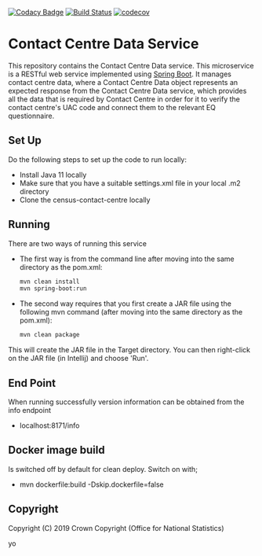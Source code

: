[![Codacy Badge](https://api.codacy.com/project/badge/Grade/3ba6416fd11d41fdaf281e7dab6042dc)](https://www.codacy.com/app/philwhiles/census-contact-centre-service?utm_source=github.com&amp;utm_medium=referral&amp;utm_content=ONSdigital/census-contact-centre-service&amp;utm_campaign=Badge_Grade)
[![Build Status](https://travis-ci.com/ONSdigital/census-contact-centre-service.svg?branch=master)](https://travis-ci.com/ONSdigital/census-contact-centre-service)
[![codecov](https://codecov.io/gh/ONSdigital/census-contact-centre-service/branch/master/graph/badge.svg)](https://codecov.io/gh/ONSdigital/census-contact-centre-service)

# Contact Centre Data Service
This repository contains the Contact Centre Data service. This microservice is a RESTful web service implemented using [Spring Boot](http://projects.spring.io/spring-boot/). It manages contact centre data, where a Contact Centre Data object represents an expected response from the Contact Centre Data service, which provides all the data that is required by Contact Centre in order for it to verify the contact centre's UAC code and connect them to the relevant EQ questionnaire.

## Set Up

Do the following steps to set up the code to run locally:
* Install Java 11 locally
* Make sure that you have a suitable settings.xml file in your local .m2 directory
* Clone the census-contact-centre locally

## Running

There are two ways of running this service

* The first way is from the command line after moving into the same directory as the pom.xml:
    ```bash
    mvn clean install
    mvn spring-boot:run
    ```
* The second way requires that you first create a JAR file using the following mvn command (after moving into the same directory as the pom.xml):
    ```bash
    mvn clean package
    ```
This will create the JAR file in the Target directory. You can then right-click on the JAR file (in Intellij) and choose 'Run'.

## End Point

When running successfully version information can be obtained from the info endpoint
    
* localhost:8171/info
    
## Docker image build

Is switched off by default for clean deploy. Switch on with;

* mvn dockerfile:build -Dskip.dockerfile=false

    
## Copyright
Copyright (C) 2019 Crown Copyright (Office for National Statistics)

yo